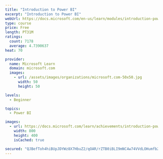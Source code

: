 ```yaml
---
title: "Introduction to Power BI"
excerpt: "Introduction to Power BI"
webUrl: https://docs.microsoft.com/en-us/learn/modules/introduction-power-bi/
type: course
price: Free
length: PT31M
ratings:
  count: 7178
  average: 4.7390637
heat: 70

provider:
  name: Microsoft Learn
  domain: microsoft.com
  images:
    - url: /assets/images/organizations/microsoft.com-50x50.jpg
      width: 50
      height: 50

levels:
  - Beginner

topics:
  - Power BI

images:
  - url: https://docs.microsoft.com/learn/achievements/introduction-power-bi-social.png
    width: 800
    height: 400
    isCached: true

secured: "QJBefToh4hiBUpJDYWz8X7HbuZ2/qOAR/rZTB0iBLI9mNC4w74VVdLOHumfb2tzXTwOiFInpfxp1sCFruwRM/qR6oJg6T2vK4HJWdKyVmf6LBFFWT2nO04xcdN94igixXnF8Hf0EWzWZVco+qqr6+Kcye5N2HhViyTIAJXmTRkJiS20pCzHhzNB7pu3y1D+FZlKAal7Sb8lcpRO0xA0dX1MaVVU1zttR4SMZkIExcBJlS08aigQIOvy+G6dFCATT+4QyCZijTnYO4cdmqsBzkXF9H8HC4Nwe/XA1m34a5H6yg+XI8QDfJ+8zknvftPnq+YFvRilC7nT0dzqNq9ClAyfs+Ow7SWXgu9lbXTcfYY5eO60EuWY0K3YHf/qw01S8ApAiMIDWQY5NYumknEELg/2doWytEAJaxJFC7iMwdd4=;4yraXRgVdrSRURQbc3FyxQ=="
---
```


